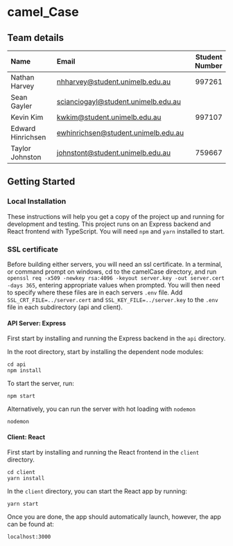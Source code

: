 # camel_Case

## Team details

| Name              | Email                               | Student Number |
|:------------------|:------------------------------------|---------------:|
| Nathan Harvey     | nhharvey@student.unimelb.edu.au     | 997261         |
| Sean Gayler       | scianciogayl@student.unimelb.edu.au |                |
| Kevin Kim         | kwkim@student.unimelb.edu.au        | 997107         |
| Edward Hinrichsen | ewhinrichsen@student.unimelb.edu.au |                |
| Taylor Johnston   | johnstont@student.unimelb.edu.au    | 759667         |


## Getting Started

### Local Installation

These instructions will help you get a copy of the project up and running for development and testing. This project runs on an Express backend and React frontend with TypeScript. You will need `npm` and `yarn` installed to start.

### SSL certificate
Before building either servers, you will need an ssl certificate. In a terminal, or command prompt on windows, cd to the camelCase directory, and run `openssl req -x509 -newkey rsa:4096 -keyout server.key -out server.cert -days 365`, entering appropriate values when prompted. You will then need to specify where these files are in each servers `.env` file. Add `SSL_CRT_FILE=../server.cert` and `SSL_KEY_FILE=../server.key` to the `.env` file in each subdirectory (api and client).

#### API Server: Express

First start by installing and running the Express backend in the `api` directory.

In the root directory, start by installing the dependent node modules:

```
cd api
npm install
```

To start the server, run:

```
npm start
```

Alternatively, you can run the server with hot loading with `nodemon`

```
nodemon
```

#### Client: React

First start by installing and running the React frontend in the `client` directory.

```
cd client
yarn install
```

In the `client` directory, you can start the React app by running:

```
yarn start
```

Once you are done, the app should automatically launch, however, the app can be found at:

```
localhost:3000
```

